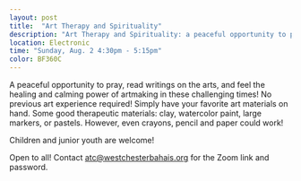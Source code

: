 ```yaml
---
layout: post
title:  "Art Therapy and Spirituality"
description: "Art Therapy and Spirituality: a peaceful opportunity to pray, read writings on the arts, and feel the healing and calming power of artmaking."
location: Electronic
time: "Sunday, Aug. 2 4:30pm - 5:15pm"
color: BF360C
---
```

A peaceful opportunity to pray, read writings on the arts, and feel the 
healing and calming power of artmaking in these challenging times! No 
previous art experience required! Simply have your favorite art materials on 
hand. Some good therapeutic materials: clay, watercolor paint, large markers, 
or pastels. However, even crayons, pencil and paper could work!

Children and junior youth are welcome!

Open to all! Contact <atc@westchesterbahais.org> for the Zoom link and
password.
